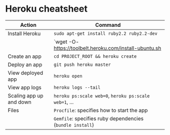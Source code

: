 # Heroku cheatsheet

Action                  | Command
----------------------- | -------------
Install Heroku          | `sudo apt-get install ruby2.2 ruby2.2-dev`
                        | `wget -O- https://toolbelt.heroku.com/install-ubuntu.sh | sh`
Create an app           | `cd PROJECT_ROOT && heroku create`
Deploy an app           | `git push heroku master`
View deployed app       | `heroku open`
View app logs           | `heroku logs --tail`
Scaling app up and down | `heroku ps:scale web=0`, `heroku ps:scale web=1`, ...
Files                   | `Procfile`: specifies how to start the app
                        | `Gemfile`: specifies ruby dependencies (`bundle install`)